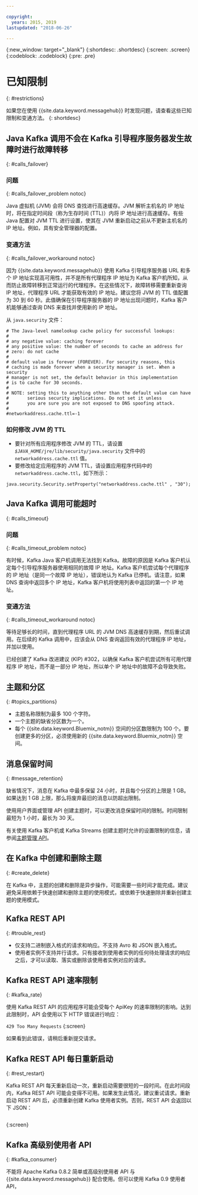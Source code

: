 ```yaml
---

copyright:
  years: 2015, 2019
lastupdated: "2018-06-26"

---
```


{:new_window: target="_blank"}
{:shortdesc: .shortdesc}
{:screen: .screen}
{:codeblock: .codeblock}
{:pre: .pre}


# 已知限制
{: #restrictions}

如果您在使用 {{site.data.keyword.messagehub}} 时发现问题，请查看这些已知限制和变通方法。
{: shortdesc}

## Java Kafka 调用不会在 Kafka 引导程序服务器发生故障时进行故障转移
{: #calls_failover}

### 问题
{: #calls_failover_problem notoc}

Java 虚拟机 (JVM) 会将 DNS 查找进行高速缓存。JVM 解析主机名的 IP 地址时，将在指定时间段（称为生存时间 (TTL)）内将 IP 地址进行高速缓存。有些 Java 配置对 JVM TTL 进行设置，使其在 JVM 重新启动之前从不更新主机名的 IP 地址。例如，具有安全管理器的配置。

### 变通方法
{: #calls_failover_workaround notoc}

因为 {{site.data.keyword.messagehub}} 使用 Kafka 引导程序服务器 URL 和多个 IP 地址实现高可用性，并不是所有代理程序 IP 地址为 Kafka 客户机所知，从而防止故障转移到正常运行的代理程序。在这些情况下，故障转移需要重新查询 IP 地址，代理程序 URL 才能获取有效的 IP 地址。建议您将 JVM 的 TTL 值配置为 30 到 60 秒。此值确保在引导程序服务器的 IP 地址出现问题时，Kafka 客户机能够通过查询 DNS 来查找并使用新的 IP 地址。

从 <code>java.security</code> 文件： 

```
# The Java-level namelookup cache policy for successful lookups:
#
# any negative value: caching forever
# any positive value: the number of seconds to cache an address for
# zero: do not cache
#
# default value is forever (FOREVER). For security reasons, this
# caching is made forever when a security manager is set. When a security
# manager is not set, the default behavior in this implementation
# is to cache for 30 seconds.
#
# NOTE: setting this to anything other than the default value can have
#       serious security implications. Do not set it unless
#       you are sure you are not exposed to DNS spoofing attack.
#
#networkaddress.cache.ttl=-1
```

### 如何修改 JVM 的 TTL
* 要针对所有应用程序修改 JVM 的 TTL，请设置 <code><var class="keyword varname">$JAVA_HOME</var>/jre/lib/security/java.security</code> 文件中的 <code>networkaddress.cache.ttl</code> 值。
* 要修改给定应用程序的 JVM TTL，请设置应用程序代码中的 <code>networkaddress.cache.ttl</code>，如下所示：
```
java.security.Security.setProperty("networkaddress.cache.ttl" , "30");
```

## Java Kafka 调用可能超时
{: #calls_timeout}

### 问题
{: #calls_timeout_problem notoc}

有时候，Kafka Java 客户机调用无法找到 Kafka。故障的原因是 Kafka 客户机认定每个引导程序服务器使用相同的故障 IP 地址。Kafka 客户机尝试每个代理程序的 IP 地址（是同一个故障 IP 地址），错误地认为 Kafka 已停机。请注意，如果 DNS 查询中返回多个 IP 地址，Kafka 客户机将使用列表中返回的第一个 IP 地址。

### 变通方法
{: #calls_timeout_workaround notoc}

等待足够长的时间，直到代理程序 URL 的 JVM DNS 高速缓存到期，然后重试调用。在后续的 Kafka 调用中，应该会从 DNS 查询返回有效的代理程序 IP 地址，并加以使用。 

已经创建了 Kafka 改进建议 (KIP) #302，以确保 Kafka 客户机尝试所有可用代理程序 IP 地址，而不是一部分 IP 地址，所以单个 IP 地址中的故障不会导致失败。


## 主题和分区
{: #topics_partitions}

*  主题名称限制为最多 100 个字符。
*  一个主题的缺省分区数为一个。
*  每个 {{site.data.keyword.Bluemix_notm}} 空间的分区数限制为 100 个。要创建更多的分区，必须使用新的 {{site.data.keyword.Bluemix_notm}} 空间。

## 消息保留时间
{: #message_retention}

缺省情况下，消息在 Kafka 中最多保留 24 小时，并且每个分区的上限是 1 GB。如果达到 1 GB 上限，那么将废弃最旧的消息以防超出限制。

使用用户界面或管理 API 创建主题时，可以更改消息保留时间的限制。时间限制最短为 1 小时，最长为 30 天。

有关使用 Kafka 客户机或 Kafka Streams 创建主题时允许的设置限制的信息，请参阅[主题管理 API](/docs/services/EventStreams/eventstreams104.html)。

## 在 Kafka 中创建和删除主题
{: #create_delete}

在 Kafka 中，主题的创建和删除是异步操作，可能需要一些时间才能完成。建议避免采用依赖于快速创建和删除主题的使用模式，或依赖于快速删除并重新创建主题的使用模式。

## Kafka REST API
{: #trouble_rest}

*  仅支持二进制嵌入格式的请求和响应。不支持 Avro 和 JSON 嵌入格式。
*  使用者实例不支持并行请求。只有接收到使用者实例的任何待处理请求的响应之后，才可以读取、落实或删除该使用者实例对应的请求。

## Kafka REST API 速率限制
{: #kafka_rate}

使用 Kafka REST API 的应用程序可能会受每个 ApiKey 的速率限制的影响。达到此限制时，API 会使用以下 HTTP 错误进行响应：

<code>429 Too Many Requests</code>
{:screen}

如果看到此错误，请稍后重新提交请求。

<!--12/04/18 - Karen: same info duplicated at messagehub108 -->
## Kafka REST API 每日重新启动
{: #rest_restart}

Kafka REST API 每天重新启动一次，重新启动需要很短的一段时间。在此时间段内，Kafka REST API 可能会变得不可用。如果发生此情况，建议重试请求。重新启动 REST API 后，必须重新创建 Kafka 使用者实例。否则，REST API 会返回以下 JSON：

```'{"error_code":40403,"message":"Consumer instance not found."}'
```
{:screen}

## Kafka 高级别使用者 API
{: #kafka_consumer}

不能将 Apache Kafka 0.8.2 简单或高级别使用者 API 与 {{site.data.keyword.messagehub}} 配合使用。但可以使用 Kafka 0.9 使用者 API，
